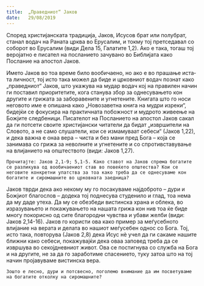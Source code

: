 ```yaml
---
title:  „Праведниот“ Јаков
date:   29/08/2019
---
```


Според христијанската традиција, Јаков, Исусов брат или полубрат, станал водач на Раната црква во Ерусалим, и токму тој претседавал со соборот во Ерусалим (види Дела 15, Галатите 1,2). Ако е така, тогаш тој веројатно е писател на посланието зачувано во Библијата како Послание на апостол Јаков.

Името Јаков во тоа време било вообичаено, но ако е во прашање иста­та личност, тој исто така можел да биде и црковниот водач познат како „праведниот“ Јаков, што укажува на мудар водач кој на правилен начин ги поставил приоритетите, кога станува збор за однесувањето кон другите и грижата за заборавените и угнетените. Книгата што го носи него­вото име е опишана како „Новозаветна книга на мудри изреки“, бидејќи се фокусира на практичната побожност и мудрото живеење на Божјите следбеници. Писателот на Посланието на апостол Јаков сакал да ги потсети своите христијански читатели да бидат „извршители на Словото, а не само слушатели, кои се измамуваат себеси“ (Јаков 1,22), и дека важна е онаа вера – чиста и без мани пред Бога – која се занимава со гри­жа за неволните и угнетените и со спротивставување на влијанието на општеството (види: Јаков 1,27).

`Прочитајте: Јаков 2,1-9; 5,1-5. Како ставот на Јаков спрема богатите се разликува од вообичаениот став во повеќето општества? Кои се неговите конкретни упатства за тоа како треба да се однесуваме кон богатите и сиромашните во црковната заедница?`

Јаков тврди дека ако некому му го посакуваме најдоброто – дури и Божјиот благослов – додека тој поднесува студенило и глад, тоа нема да му даде утеха. Да му се обезбеди вистинска храна и облека, во изразува­њето и покажувањето на нашата грижа кон нив тоа ќе биде многу покорисно од сите благородни чувства и убави желби (види: Јаков 2,14-16). Јаков го користи ова како пример за меѓусебното влијание на верата и делата во нашиот меѓусебен однос со Бога. Тој, исто така, повторува (Јаков 2,8) дека Исус нѐ учел да ги сакаме нашите ближни како себеси, покажувајќи дека оваа заповед треба да се извршува во секојдневниот живот. Ова се постигнува со служба на Бога и на другите, не за да го заработиме спасението, туку затоа што на тој начин пројавуваме вистинска вера.

`Зошто е лесно, дури и потсвесно, поголемо внимание да им посветуваме на богатите отколку на сиромашните?`
